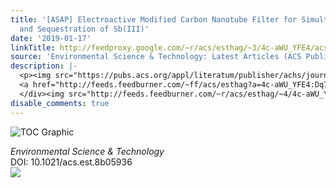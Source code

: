 ```yaml
---
title: '[ASAP] Electroactive Modified Carbon Nanotube Filter for Simultaneous Detoxification
  and Sequestration of Sb(III)'
date: '2019-01-17'
linkTitle: http://feedproxy.google.com/~r/acs/esthag/~3/4c-aWU_YFE4/acs.est.8b05936
source: 'Environmental Science & Technology: Latest Articles (ACS Publications)'
description: |-
  <p><img src="https://pubs.acs.org/appl/literatum/publisher/achs/journals/content/esthag/0/esthag.ahead-of-print/acs.est.8b05936/20190117/images/medium/es-2018-05936m_0006.gif" alt="TOC Graphic"/></p><div><cite>Environmental Science & Technology</cite></div><div>DOI: 10.1021/acs.est.8b05936</div><div class="feedflare">
  <a href="http://feeds.feedburner.com/~ff/acs/esthag?a=4c-aWU_YFE4:Dq7k-5g8-Gs:yIl2AUoC8zA"><img src="http://feeds.feedburner.com/~ff/acs/esthag?d=yIl2AUoC8zA" border="0"></img></a>
  </div><img src="http://feeds.feedburner.com/~r/acs/esthag/~4/4c-aWU_YFE4" height="1" width="1" ...
disable_comments: true
---
```

<p><img src="https://pubs.acs.org/appl/literatum/publisher/achs/journals/content/esthag/0/esthag.ahead-of-print/acs.est.8b05936/20190117/images/medium/es-2018-05936m_0006.gif" alt="TOC Graphic"/></p><div><cite>Environmental Science & Technology</cite></div><div>DOI: 10.1021/acs.est.8b05936</div><div class="feedflare">
<a href="http://feeds.feedburner.com/~ff/acs/esthag?a=4c-aWU_YFE4:Dq7k-5g8-Gs:yIl2AUoC8zA"><img src="http://feeds.feedburner.com/~ff/acs/esthag?d=yIl2AUoC8zA" border="0"></img></a>
</div><img src="http://feeds.feedburner.com/~r/acs/esthag/~4/4c-aWU_YFE4" height="1" width="1" ...